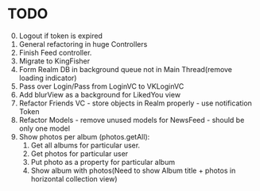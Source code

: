 # TODO
0. Logout if token is expired
1. General refactoring in huge Controllers 
2. Finish Feed controller.
3. Migrate  to KingFisher
4. Form Realm DB in background queue not in Main Thread(remove loading indicator)
5. Pass over Login/Pass from LoginVC to VKLoginVC
6. Add blurView as a background for LikedYou view
7. Refactor Friends VC - store objects in Realm properly - use notification Token
8. Refactor Models - remove unused models for NewsFeed - should be only one model
9. Show photos per album (photos.getAll):
    1. Get all albums for particular user.
    2. Get photos for particular user
    3. Put photo as a property for particular album
    4. Show album with photos(Need to show Album title + photos in horizontal collection view)
    
    
